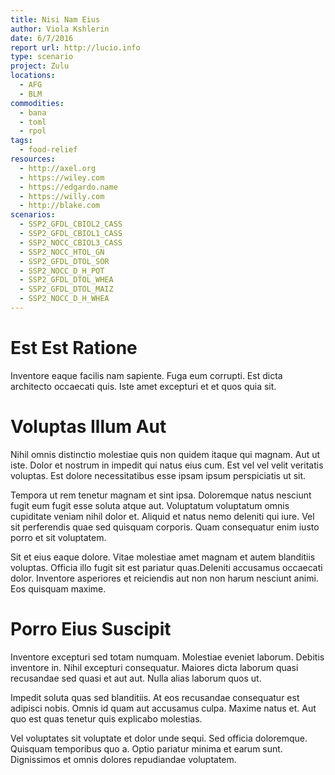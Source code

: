 ```yaml
---
title: Nisi Nam Eius
author: Viola Kshlerin
date: 6/7/2016
report url: http://lucio.info
type: scenario
project: Zulu
locations:
  - AFG
  - BLM
commodities:
  - bana
  - toml
  - rpol
tags:
  - food-relief
resources:
  - http://axel.org
  - https://wiley.com
  - https://edgardo.name
  - https://willy.com
  - http://blake.com
scenarios:
  - SSP2_GFDL_CBIOL2_CASS
  - SSP2_GFDL_CBIOL1_CASS
  - SSP2_NOCC_CBIOL3_CASS
  - SSP2_NOCC_HTOL_GN
  - SSP2_GFDL_DTOL_SOR
  - SSP2_NOCC_D_H_POT
  - SSP2_GFDL_DTOL_WHEA
  - SSP2_GFDL_DTOL_MAIZ
  - SSP2_NOCC_D_H_WHEA
---
```

# Est Est Ratione
Inventore eaque facilis nam sapiente. Fuga eum corrupti. Est dicta architecto occaecati quis. Iste amet excepturi et et quos quia sit.

# Voluptas Illum Aut
Nihil omnis distinctio molestiae quis non quidem itaque qui magnam. Aut ut iste. Dolor et nostrum in impedit qui natus eius cum. Est vel vel velit veritatis voluptas. Est dolore necessitatibus esse ipsam ipsum perspiciatis ut sit.
 Tempora ut rem tenetur magnam et sint ipsa. Doloremque natus nesciunt fugit eum fugit esse soluta atque aut. Voluptatum voluptatum omnis cupiditate veniam nihil dolor et. Aliquid et natus nemo deleniti qui iure. Vel sit perferendis quae sed quisquam corporis. Quam consequatur enim iusto porro et sit voluptatem.
 Sit et eius eaque dolore. Vitae molestiae amet magnam et autem blanditiis voluptas. Officia illo fugit sit est pariatur quas.Deleniti accusamus occaecati dolor. Inventore asperiores et reiciendis aut non non harum nesciunt animi. Eos quisquam maxime.

# Porro Eius Suscipit
Inventore excepturi sed totam numquam. Molestiae eveniet laborum. Debitis inventore in. Nihil excepturi consequatur. Maiores dicta laborum quasi recusandae sed quasi et aut aut. Nulla alias laborum quos ut.
 Impedit soluta quas sed blanditiis. At eos recusandae consequatur est adipisci nobis. Omnis id quam aut accusamus culpa. Maxime natus et. Aut quo est quas tenetur quis explicabo molestias.
 Vel voluptates sit voluptate et dolor unde sequi. Sed officia doloremque. Quisquam temporibus quo a. Optio pariatur minima et earum sunt. Dignissimos et omnis dolores repudiandae voluptatem.

